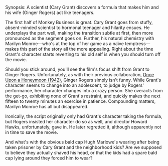 Synopsis: A scientist (Cary Grant) discovers a formula that makes him and his wife (Ginger Rogers) act like teenagers.

The first half of Monkey Business is great. Cary Grant goes from stuffy, absent-minded scientist to hormonal teenager and hilarity ensues. He underplays the part well, making the transition subtle at first, then more pronounced as the segment goes on. Further, his natural chemistry with Marilyn Monroe—who's at the top of her game as a naïve temptress—makes this part of the story all the more appealing. Right about the time Grant's character starts reverting to his old self is when you should turn off the movie.

Should you stick around, you'll see the film's focus shift from Grant to Ginger Rogers. Unfortunately, as with their previous collaboration, <a href="/browse/reviews/once-upon-a-honeymoon-1942/">Once Upon a Honeymoon (1942)</a>, Ginger Rogers simply isn't funny. While Grant's character seems to change into an adolescent, to judge by Rogers' performance, her character changes into a crazy person. She overacts from the get-go, exhibiting none of Grant's restraint, and quickly makes the next fifteen to twenty minutes an exercise in patience. Compounding matters, Marilyn Monroe has all but disappeared.

Ironically, the script originally only had Grant's character taking the formula, but Rogers insisted her character do so as well, and director Howard Hawks, unfortunately, gave in. He later regretted it, although apparently not in time to save the movie.

And what's with the obvious bald cap Hugh Marlowe's wearing after being taken prisoner by Cary Grant and the neighborhood kids? Are we supposed to believe they actually shaved his head, or that the kids had a spare bald cap lying around they forced him to wear?
